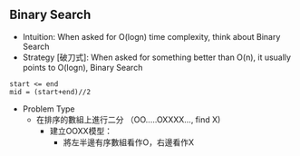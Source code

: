## Binary Search
  - Intuition: When asked for O(logn) time complexity, think about Binary Search
  - Strategy [破刀式]: When asked for something better than O(n), it usually points to O(logn), Binary Search
  
  ```
  start <= end
  mid = (start+end)//2
  ```
  - Problem Type
    - 在排序的數組上進行二分 （OO.....OXXXX..., find X) 
      - 建立OOXX模型：
        - 將左半邊有序數組看作O，右邊看作X
      
 

